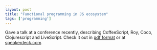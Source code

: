 ```yaml
---
layout: post
title: "Functional programming in JS ecosystem"
tags: ['programming']
---
```


Gave a talk at a conference recently, describing CoffeeScript, Roy, Coco, Clojurescript and LiveScript. Check it out in [pdf format](/media/posts/fp-js/2012-fp-js-keynote.pdf) or at [speakerdeck.com](https://speakerdeck.com/paulmillr/functional-programming-in-javascript-ecosystem).
